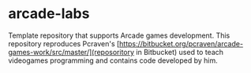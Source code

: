 # arcade-labs
Template repository that supports Arcade games development.
This repository reproduces Pcraven's [https://bitbucket.org/pcraven/arcade-games-work/src/master/](reposoritory in Bitbucket) used to teach videogames programming and contains code developed by him.

